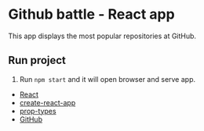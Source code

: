 # Github battle - React app

This app displays the most popular repositories at GitHub.

## Run project
1. Run `npm start` and it will open browser and serve app.

* [React](https://reactjs.org/)
* [create-react-app](https://github.com/facebook/create-react-app)
* [prop-types](https://www.npmjs.com/package/prop-types)
* [GitHub](https://github.com/)